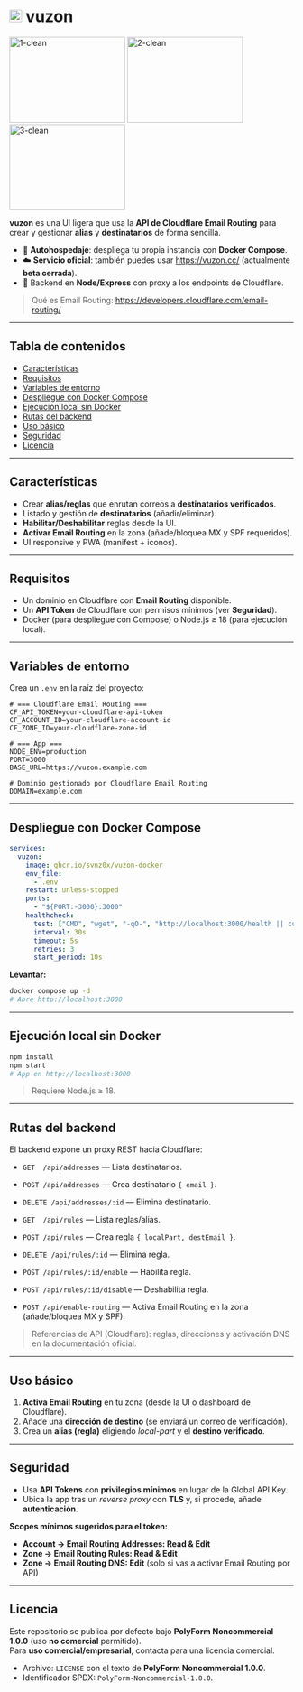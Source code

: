 # <img width="22" height="22" alt="maskable-192" src="https://github.com/user-attachments/assets/5a806de1-f7a2-4f56-863c-91a5b6e1b89a" /> vuzon

<img width="205" height="152" alt="1-clean" src="https://github.com/user-attachments/assets/16fff53a-075e-4316-85ae-6ef7cf0fc0f3" />

<img width="205" height="152" alt="2-clean" src="https://github.com/user-attachments/assets/3ce48068-8db5-47a2-87cb-83791ca2d5bc" />

<img width="205" height="152" alt="3-clean" src="https://github.com/user-attachments/assets/2576cc6e-f137-4436-9a4a-0857329d9ee7" />


**vuzon** es una UI ligera que usa la **API de Cloudflare Email Routing** para crear y gestionar **alias** y **destinatarios** de forma sencilla.

- 🚀 **Autohospedaje**: despliega tu propia instancia con **Docker Compose**.
- ☁️ **Servicio oficial**: también puedes usar https://vuzon.cc/ (actualmente **beta cerrada**).
- 🧩 Backend en **Node/Express** con proxy a los endpoints de Cloudflare.

> Qué es Email Routing: https://developers.cloudflare.com/email-routing/

---

## Tabla de contenidos
- [Características](#características)
- [Requisitos](#requisitos)
- [Variables de entorno](#variables-de-entorno)
- [Despliegue con Docker Compose](#despliegue-con-docker-compose)
- [Ejecución local sin Docker](#ejecución-local-sin-docker)
- [Rutas del backend](#rutas-del-backend)
- [Uso básico](#uso-básico)
- [Seguridad](#seguridad)
- [Licencia](#licencia)

---

## Características
- Crear **alias/reglas** que enrutan correos a **destinatarios verificados**.
- Listado y gestión de **destinatarios** (añadir/eliminar).
- **Habilitar/Deshabilitar** reglas desde la UI.
- **Activar Email Routing** en la zona (añade/bloquea MX y SPF requeridos).
- UI responsive y PWA (manifest + iconos).

---

## Requisitos
- Un dominio en Cloudflare con **Email Routing** disponible.
- Un **API Token** de Cloudflare con permisos mínimos (ver **Seguridad**).
- Docker (para despliegue con Compose) o Node.js ≥ 18 (para ejecución local).

---

## Variables de entorno

Crea un `.env` en la raíz del proyecto:

```env
# === Cloudflare Email Routing ===
CF_API_TOKEN=your-cloudflare-api-token
CF_ACCOUNT_ID=your-cloudflare-account-id
CF_ZONE_ID=your-cloudflare-zone-id

# === App ===
NODE_ENV=production
PORT=3000
BASE_URL=https://vuzon.example.com

# Dominio gestionado por Cloudflare Email Routing
DOMAIN=example.com
```

---

## Despliegue con Docker Compose


```yaml
services:
  vuzon:
    image: ghcr.io/svnz0x/vuzon-docker
    env_file:
      - .env
    restart: unless-stopped
    ports:
      - "${PORT:-3000}:3000"
    healthcheck:
      test: ["CMD", "wget", "-qO-", "http://localhost:3000/health || curl -fsS http://localhost:3000/health"]
      interval: 30s
      timeout: 5s
      retries: 3
      start_period: 10s
```


**Levantar:**

```bash
docker compose up -d
# Abre http://localhost:3000
```

---

## Ejecución local sin Docker

```bash
npm install
npm start
# App en http://localhost:3000
```

> Requiere Node.js ≥ 18.

---

## Rutas del backend

El backend expone un proxy REST hacia Cloudflare:

- `GET  /api/addresses` — Lista destinatarios.
- `POST /api/addresses` — Crea destinatario `{ email }`.
- `DELETE /api/addresses/:id` — Elimina destinatario.

- `GET  /api/rules` — Lista reglas/alias.
- `POST /api/rules` — Crea regla `{ localPart, destEmail }`.
- `DELETE /api/rules/:id` — Elimina regla.
- `POST /api/rules/:id/enable` — Habilita regla.
- `POST /api/rules/:id/disable` — Deshabilita regla.

- `POST /api/enable-routing` — Activa Email Routing en la zona (añade/bloquea MX y SPF).

> Referencias de API (Cloudflare): reglas, direcciones y activación DNS en la documentación oficial.

---

## Uso básico

1. **Activa Email Routing** en tu zona (desde la UI o dashboard de Cloudflare).  
2. Añade una **dirección de destino** (se enviará un correo de verificación).  
3. Crea un **alias (regla)** eligiendo *local-part* y el **destino verificado**.

---

## Seguridad

- Usa **API Tokens** con **privilegios mínimos** en lugar de la Global API Key.
- Ubica la app tras un *reverse proxy* con **TLS** y, si procede, añade **autenticación**.

**Scopes mínimos sugeridos para el token:**
- **Account → Email Routing Addresses: Read & Edit**
- **Zone → Email Routing Rules: Read & Edit**
- **Zone → Email Routing DNS: Edit** (solo si vas a activar Email Routing por API)

---

## Licencia

Este repositorio se publica por defecto bajo **PolyForm Noncommercial 1.0.0** (uso **no comercial** permitido).  
Para **uso comercial/empresarial**, contacta para una licencia comercial.

- Archivo: `LICENSE` con el texto de **PolyForm Noncommercial 1.0.0**.  
- Identificador SPDX: `PolyForm-Noncommercial-1.0.0`.
